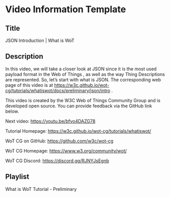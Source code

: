 # Video Information Template

## Title

JSON Introduction | What is WoT

## Description

In this video, we will take a closer look at JSON since it is the most used payload format in the Web of Things , as well as the way Thing Descriptions are represented. So, let’s start with what is JSON.
The corresponding web page of this video is at https://w3c.github.io/wot-cg/tutorials/whatiswot/docs/preliminary/json/intro .

This video is created by the W3C Web of Things Community Group and is developed open source. You can provide feedback via the GitHub link below.

Next video: https://youtu.be/bfvo4DAZG78

Tutorial Homepage: https://w3c.github.io/wot-cg/tutorials/whatiswot/

WoT CG on GitHub: https://github.com/w3c/wot-cg

WoT CG Homepage: https://www.w3.org/community/wot/

WoT CG Discord: https://discord.gg/RJNYJsEgnb

## Playlist

What is WoT Tutorial - Preliminary